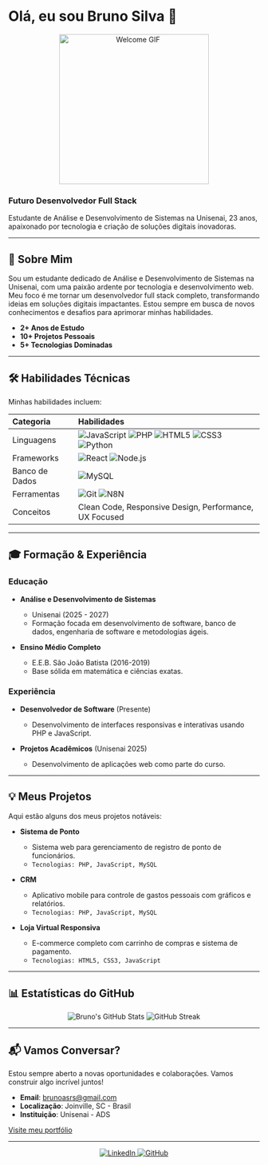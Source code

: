 # Olá, eu sou Bruno Silva 👋

<p align="center">
  <img src="https://raw.githubusercontent.com/MicaelliMedeiros/micaellimedeiros/master/image/giphy.gif" alt="Welcome GIF" width="300"/>
</p>

### Futuro Desenvolvedor Full Stack

Estudante de Análise e Desenvolvimento de Sistemas na Unisenai, 23 anos, apaixonado por tecnologia e criação de soluções digitais inovadoras.

---

## 🚀 Sobre Mim

Sou um estudante dedicado de Análise e Desenvolvimento de Sistemas na Unisenai, com uma paixão ardente por tecnologia e desenvolvimento web. Meu foco é me tornar um desenvolvedor full stack completo, transformando ideias em soluções digitais impactantes. Estou sempre em busca de novos conhecimentos e desafios para aprimorar minhas habilidades.

- **2+ Anos de Estudo**
- **10+ Projetos Pessoais**
- **5+ Tecnologias Dominadas**

---

## 🛠️ Habilidades Técnicas

Minhas habilidades incluem:

| Categoria    | Habilidades                               |
| :----------- | :---------------------------------------- |
| Linguagens   | ![JavaScript](https://img.shields.io/badge/JavaScript-F7DF1E?style=for-the-badge&logo=javascript&logoColor=black) ![PHP](https://img.shields.io/badge/PHP-777BB4?style=for-the-badge&logo=php&logoColor=white) ![HTML5](https://img.shields.io/badge/HTML5-E34F26?style=for-the-badge&logo=html5&logoColor=white) ![CSS3](https://img.shields.io/badge/CSS3-1572B6?style=for-the-badge&logo=css3&logoColor=white) ![Python](https://img.shields.io/badge/Python-3776AB?style=for-the-badge&logo=python&logoColor=white)      |
| Frameworks   | ![React](https://img.shields.io/badge/React-20232A?style=for-the-badge&logo=react&logoColor=61DAFB) ![Node.js](https://img.shields.io/badge/Node.js-43853D?style=for-the-badge&logo=node.js&logoColor=white)                            |
| Banco de Dados | ![MySQL](https://img.shields.io/badge/MySQL-005C84?style=for-the-badge&logo=mysql&logoColor=white)                                     |
| Ferramentas  | ![Git](https://img.shields.io/badge/GIT-E44C30?style=for-the-badge&logo=git&logoColor=white) ![N8N](https://img.shields.io/badge/N8N-FF5722?style=for-the-badge&logo=n8n&logoColor=white)                      |
| Conceitos    | Clean Code, Responsive Design, Performance, UX Focused |

---

## 🎓 Formação & Experiência

### Educação

- **Análise e Desenvolvimento de Sistemas**
  - Unisenai (2025 - 2027)
  - Formação focada em desenvolvimento de software, banco de dados, engenharia de software e metodologias ágeis.

- **Ensino Médio Completo**
  - E.E.B. São João Batista (2016-2019)
  - Base sólida em matemática e ciências exatas.

### Experiência

- **Desenvolvedor de Software** (Presente)
  - Desenvolvimento de interfaces responsivas e interativas usando PHP e JavaScript.

- **Projetos Acadêmicos** (Unisenai 2025)
  - Desenvolvimento de aplicações web como parte do curso.

---

## 💡 Meus Projetos

Aqui estão alguns dos meus projetos notáveis:

- **Sistema de Ponto**
  - Sistema web para gerenciamento de registro de ponto de funcionários.
  - `Tecnologias: PHP, JavaScript, MySQL`

- **CRM**
  - Aplicativo mobile para controle de gastos pessoais com gráficos e relatórios.
  - `Tecnologias: PHP, JavaScript, MySQL`

- **Loja Virtual Responsiva**
  - E-commerce completo com carrinho de compras e sistema de pagamento.
  - `Tecnologias: HTML5, CSS3, JavaScript`

---

## 📊 Estatísticas do GitHub

<p align="center">
  <img src="https://github-readme-stats.vercel.app/api?username=brunolart&show_icons=true&theme=dark&include_all_commits=true&count_private=true" alt="Bruno's GitHub Stats"/>
  <img src="https://github-readme-streak-stats.herokuapp.com/?user=brunolart&theme=dark" alt="GitHub Streak"/>
</p>

---

## 📬 Vamos Conversar?

Estou sempre aberto a novas oportunidades e colaborações. Vamos construir algo incrível juntos!

- **Email**: brunoasrs@gmail.com
- **Localização**: Joinville, SC - Brasil
- **Instituição**: Unisenai - ADS

[Visite meu portfólio](https://brunolart.github.io/brunosilva.github.io/)

---

<p align="center">
  <a href="https://www.linkedin.com/in/bruno-alexandre-317622347/" target="_blank">
    <img src="https://img.shields.io/badge/LinkedIn-0077B5?style=for-the-badge&logo=linkedin&logoColor=white" alt="LinkedIn">
  </a>
  <a href="https://github.com/brunolart" target="_blank">
    <img src="https://img.shields.io/badge/GitHub-100000?style=for-the-badge&logo=github&logoColor=white" alt="GitHub">
  </a>
</p>

